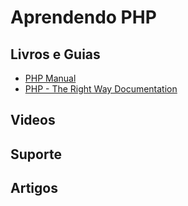 # Aprendendo PHP

## Livros e Guias

* [PHP Manual](http://www.php.net/manual/en/index.php)
* [PHP - The Right Way Documentation](http://www.phptherightway.com/)

## Videos

## Suporte

## Artigos
